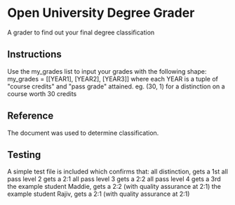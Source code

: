 # Open University Degree Grader

A grader to find out your final degree classification

## Instructions

Use the my_grades list to input your grades with the following shape:
my_grades = [[YEAR1], [YEAR2], [YEAR3]]
where each YEAR is a tuple of "course credits" and "pass grade" attained.
eg. (30, 1) for a distinction on a course worth 30 credits

## Reference

The document was used to determine classification.

## Testing

A simple test file is included which confirms that:
all distinction, gets a 1st
all pass level 2 gets a 2:1
all pass level 3 gets a 2:2
all pass level 4 gets a 3rd
the example student Maddie, gets a 2:2 (with quality assurance at 2:1)
the example student Rajiv, gets a 2:1 (with quality assurance at 2:1)

